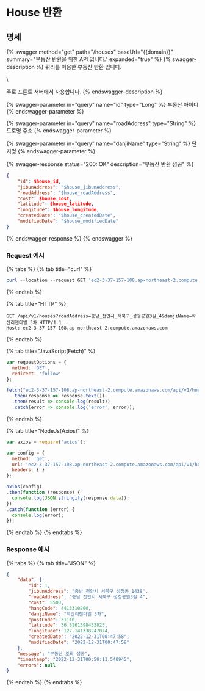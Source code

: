 # House 반환

## 명세

{% swagger method="get" path="/houses" baseUrl="{{domain}}" summary="부동산 반환을 위한 API 입니다." expanded="true" %}
{% swagger-description %}
쿼리를 이용한 부동산 반환 입니다.

\


주로 프론트 서버에서 사용합니다.
{% endswagger-description %}

{% swagger-parameter in="query" name="id" type="Long" %}
부동산 아이디
{% endswagger-parameter %}

{% swagger-parameter in="query" name="roadAddress" type="String" %}
도로명 주소
{% endswagger-parameter %}

{% swagger-parameter in="query" name="danjiName" type="String" %}
단지명
{% endswagger-parameter %}

{% swagger-response status="200: OK" description="부동산 반환 성공" %}
```json
{
    "id": $house_id,
    "jibunAddress": "$house_jibunAddress",
    "roadAddress": "$house_roadAddress",
    "cost": $house_cost,
    "latitude": $house_latitude,
    "longitude": $house_longitude,
    "createdDate": "$house_createdDate",
    "modifiedDate": "$house_modifiedDate"
}
```
{% endswagger-response %}
{% endswagger %}

### Request 예시

{% tabs %}
{% tab title="curl" %}
```powershell
curl --location --request GET 'ec2-3-37-157-108.ap-northeast-2.compute.amazonaws.com/api/v1/houses?roadAddress=충남_천안시_서북구_성정공원3길_4&danjiName=학산리젠다빌_3차'
```
{% endtab %}

{% tab title="HTTP" %}
```
GET /api/v1/houses?roadAddress=충남_천안시_서북구_성정공원3길_4&danjiName=학산리젠다빌_3차 HTTP/1.1
Host: ec2-3-37-157-108.ap-northeast-2.compute.amazonaws.com
```
{% endtab %}

{% tab title="JavaScript(Fetch)" %}
```javascript
var requestOptions = {
  method: 'GET',
  redirect: 'follow'
};

fetch("ec2-3-37-157-108.ap-northeast-2.compute.amazonaws.com/api/v1/houses?roadAddress=충남_천안시_서북구_성정공원3길_4&danjiName=학산리젠다빌_3차", requestOptions)
  .then(response => response.text())
  .then(result => console.log(result))
  .catch(error => console.log('error', error));
```
{% endtab %}

{% tab title="NodeJs(Axios)" %}
```javascript
var axios = require('axios');

var config = {
  method: 'get',
  url: 'ec2-3-37-157-108.ap-northeast-2.compute.amazonaws.com/api/v1/houses?roadAddress=충남_천안시_서북구_성정공원3길_4&danjiName=학산리젠다빌_3차',
  headers: { }
};

axios(config)
.then(function (response) {
  console.log(JSON.stringify(response.data));
})
.catch(function (error) {
  console.log(error);
});

```
{% endtab %}
{% endtabs %}

### Response 예시

{% tabs %}
{% tab title="JSON" %}
```json
{
    "data": {
        "id": 1,
        "jibunAddress": "충남 천안시 서북구 성정동 1438",
        "roadAddress": "충남 천안시 서북구 성정공원3길 4",
        "cost": 5500,
        "hangCode": 4413310200,
        "danjiName": "학산리젠다빌 3차",
        "postCode": 31110,
        "latitude": 36.8261598433825,
        "longitude": 127.141338247074,
        "createdDate": "2022-12-31T00:47:58",
        "modifiedDate": "2022-12-31T00:47:58"
    },
    "message": "부동산 조회 성공",
    "timestamp": "2022-12-31T00:50:11.540945",
    "errors": null
}
```
{% endtab %}
{% endtabs %}
